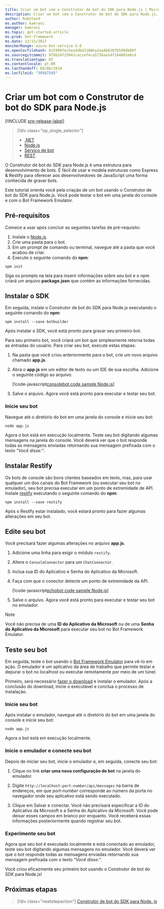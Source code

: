 ```yaml
---
title: Criar um bot com o Construtor de bot do SDK para Node.js | Microsoft Docs
description: Criar um bot com o Construtor de bot do SDK para Node.js, uma estrutura poderosa de construção de bots.
author: RobStand
ms.author: kamrani
manager: kamrani
ms.topic: get-started-article
ms.prod: bot-framework
ms.date: 12/13/2017
monikerRange: azure-bot-service-3.0
ms.openlocfilehash: 6159997ec5ea3dbd3188ba2ea4b6207b5d9db08f
ms.sourcegitcommit: 97bb24f15041caccef4ca5736aa14f144881e0c6
ms.translationtype: HT
ms.contentlocale: pt-BR
ms.lasthandoff: 08/06/2018
ms.locfileid: "39567545"
---
```

# <a name="create-a-bot-with-the-bot-builder-sdk-for-nodejs"></a>Criar um bot com o Construtor de bot do SDK para Node.js

[!INCLUDE [pre-release-label](../includes/pre-release-label-v3.md)]

> [!div class="op_single_selector"]
> - [.NET](../dotnet/bot-builder-dotnet-quickstart.md)
> - [Node.js](../nodejs/bot-builder-nodejs-quickstart.md)
> - [Serviço de bot](../bot-service-quickstart.md)
> - [REST](../rest-api/bot-framework-rest-connector-quickstart.md)

O Construtor de bot do SDK para Node.js é uma estrutura para desenvolvimento de bots. É fácil de usar e modela estruturas como Express & Restify para oferecer aos desenvolvedores de JavaScript uma forma conhecida de gravar bots.

Este tutorial orienta você pela criação de um bot usando o Construtor de bot do SDK para Node.js. Você pode testar o bot em uma janela do console e com o Bot Framework Emulator.

## <a name="prerequisites"></a>Pré-requisitos
Comece a usar após concluir as seguintes tarefas de pré-requisito:

1. Instale o [Node.js](https://nodejs.org).
2. Crie uma pasta para o bot.
3. Em um prompt de comando ou terminal, navegue até a pasta que você acabou de criar.
4. Execute o seguinte comando do **npm**:

```nodejs
npm init
```

Siga os prompts na tela para inserir informações sobre seu bot e o npm criará um arquivo **package.json** que contém as informações fornecidas. 

## <a name="install-the-sdk"></a>Instalar o SDK
Em seguida, instale o Construtor de bot do SDK para Node.js executando o seguinte comando do **npm**:

```nodejs
npm install --save botbuilder
```

Após instalar o SDK, você está pronto para gravar seu primeiro bot.

Para seu primeiro bot, você criará um bot que simplesmente retorna todas as entradas do usuário. Para criar seu bot, execute estas etapas:

1. Na pasta que você criou anteriormente para o bot, crie um novo arquivo chamado **app.js**.
2. Abra o **app.js** em um editor de texto ou um IDE de sua escolha. Adicione o seguinte código ao arquivo: 

   [!code-javascript[consolebot code sample Node.js](../includes/code/node-getstarted.js#consolebot)]

3. Salve o arquivo. Agora você está pronto para executar e testar seu bot.

### <a name="start-your-bot"></a>Inicie seu bot

Navegue até o diretório do bot em uma janela do console e inicie seu bot:

```nodejs
node app.js
```

Agora o bot está em execução localmente. Teste seu bot digitando algumas mensagens na janela do console.
Você deverá ver que o bot responde todas as mensagens enviadas retornando sua mensagem prefixada com o texto *"Você disse:"*.

## <a name="install-restify"></a>Instalar Restify

Os bots de console são bons clientes baseados em texto, mas, para usar qualquer um dos canais do Bot Framework (ou executar seu bot no emulador), seu bot precisa executar em um ponto de extremidade de API. Instale <a href="http://restify.com/" target="_blank">restify</a> executando o seguinte comando do **npm**:

```nodejs
npm install --save restify
```

Após o Restify estar instalado, você estará pronto para fazer algumas alterações em seu bot.

## <a name="edit-your-bot"></a>Edite seu bot

Você precisará fazer algumas alterações no arquivo **app.js**. 

1. Adicione uma linha para exigir o módulo `restify`.
2. Altere o `ConsoleConnector` para um `ChatConnector`.
3. Inclua sua ID do Aplicativo e Senha do Aplicativo da Microsoft.
4. Faça com que o conector detecte um ponto de extremidade da API.

   [!code-javascript[echobot code sample Node.js](../includes/code/node-getstarted.js#echobot)]

5. Salve o arquivo. Agora você está pronto para executar e testar seu bot no emulador.

> [!NOTE] 
> Você não precisa de uma **ID do Aplicativo da Microsoft** ou de uma **Senha do Aplicativo da Microsoft** para executar seu bot no Bot Framework Emulator.

## <a name="test-your-bot"></a>Teste seu bot
Em seguida, teste o bot usando o [Bot Framework Emulator](../bot-service-debug-emulator.md) para vê-lo em ação. O emulador é um aplicativo da área de trabalho que permite testar e depurar o bot no localhost ou executar remotamente por meio de um túnel.

Primeiro, será necessário [fazer o download](https://emulator.botframework.com) e instalar o emulador. Após a conclusão do download, inicie o executável e conclua o processo de instalação.

### <a name="start-your-bot"></a>Inicie seu bot

Após instalar o emulador, navegue até o diretório do bot em uma janela do console e inicie seu bot:

```nodejs
node app.js
```
   
Agora o bot está em execução localmente.

### <a name="start-the-emulator-and-connect-your-bot"></a>Inicie o emulador e conecte seu bot
Depois de iniciar seu bot, inicie o emulador e, em seguida, conecte seu bot:

1. Clique no link **criar uma nova configuração de bot** na janela do emulador. 

2. Digite `http://localhost:port-number/api/messages` na barra de endereços, em que *port-number* corresponde ao número da porta no navegador onde seu aplicativo está sendo executado.

3. Clique em Salvar e conectar. Você não precisará especificar a ID do Aplicativo da Microsoft e a Senha do Aplicativo da Microsoft. Você pode deixar esses campos em branco por enquanto. Você receberá essas informações posteriormente quando registrar seu bot.

### <a name="try-out-your-bot"></a>Experimente seu bot

Agora que seu bot é executado localmente e está conectado ao emulador, teste seu bot digitando algumas mensagens no emulador.
Você deverá ver que o bot responde todas as mensagens enviadas retornando sua mensagem prefixada com o texto *"Você disse:"*.

Você criou eficazmente seu primeiro bot usando o Construtor de bot do SDK para Node.js!

## <a name="next-steps"></a>Próximas etapas

> [!div class="nextstepaction"]
> [Construtor de bot do SDK para Node. js](bot-builder-nodejs-overview.md)

